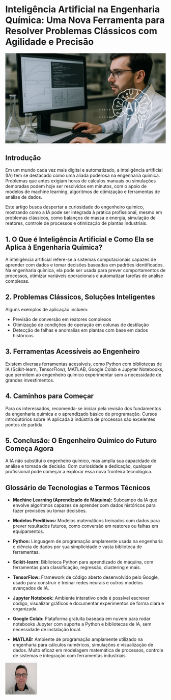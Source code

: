 # Inteligência Artificial na Engenharia Química: Uma Nova Ferramenta para Resolver Problemas Clássicos com Agilidade e Precisão

![Representação de um engenheiro químico utilizando ferramentas digitais e inteligência artificial](/articles/assets/img/2025_05_17_IMAGE_001.png)

## Introdução

Em um mundo cada vez mais digital e automatizado, a inteligência artificial (IA) tem se destacado como uma aliada poderosa na engenharia química. Problemas que antes exigiam horas de cálculos manuais ou simulações demoradas podem hoje ser resolvidos em minutos, com o apoio de modelos de machine learning, algoritmos de otimização e ferramentas de análise de dados.

Este artigo busca despertar a curiosidade do engenheiro químico, mostrando como a IA pode ser integrada à prática profissional, mesmo em problemas clássicos, como balanços de massa e energia, simulação de reatores, controle de processos e otimização de plantas industriais.

## 1. O Que é Inteligência Artificial e Como Ela se Aplica à Engenharia Química?

A inteligência artificial refere-se a sistemas computacionais capazes de aprender com dados e tomar decisões baseadas em padrões identificados. Na engenharia química, ela pode ser usada para prever comportamentos de processos, otimizar variáveis operacionais e automatizar tarefas de análise complexas.

## 2. Problemas Clássicos, Soluções Inteligentes

Alguns exemplos de aplicação incluem:

- Previsão de conversão em reatores complexos
- Otimização de condições de operação em colunas de destilação
- Detecção de falhas e anomalias em plantas com base em dados históricos

## 3. Ferramentas Acessíveis ao Engenheiro

Existem diversas ferramentas acessíveis, como Python com bibliotecas de IA (Scikit-learn, TensorFlow), MATLAB, Google Colab e Jupyter Notebooks, que permitem ao engenheiro químico experimentar sem a necessidade de grandes investimentos.

## 4. Caminhos para Começar

Para os interessados, recomenda-se iniciar pela revisão dos fundamentos da engenharia química e o aprendizado básico de programação. Cursos introdutórios sobre IA aplicada à indústria de processos são excelentes pontos de partida.

## 5. Conclusão: O Engenheiro Químico do Futuro Começa Agora

A IA não substitui o engenheiro químico, mas amplia sua capacidade de análise e tomada de decisão. Com curiosidade e dedicação, qualquer profissional pode começar a explorar essa nova fronteira tecnológica.

## Glossário de Tecnologias e Termos Técnicos

- **Machine Learning (Aprendizado de Máquina):** Subcampo da IA que envolve algoritmos capazes de aprender com dados históricos para fazer previsões ou tomar decisões.

- **Modelos Preditivos:** Modelos matemáticos treinados com dados para prever resultados futuros, como conversão em reatores ou falhas em equipamentos.

- **Python:** Linguagem de programação amplamente usada na engenharia e ciência de dados por sua simplicidade e vasta biblioteca de ferramentas.

- **Scikit-learn:** Biblioteca Python para aprendizado de máquina, com ferramentas para classificação, regressão, clustering e mais.

- **TensorFlow:** Framework de código aberto desenvolvido pelo Google, usado para construir e treinar redes neurais e outros modelos avançados de IA.

- **Jupyter Notebook:** Ambiente interativo onde é possível escrever código, visualizar gráficos e documentar experimentos de forma clara e organizada.

- **Google Colab:** Plataforma gratuita baseada em nuvem para rodar notebooks Jupyter com suporte a Python e bibliotecas de IA, sem necessidade de instalação local.

- **MATLAB:** Ambiente de programação amplamente utilizado na engenharia para cálculos numéricos, simulações e visualização de dados. Muito eficaz em modelagem matemática de processos, controle de sistemas e integração com ferramentas industriais.

[![Christian Mulato](/articles/assets/img/foto_chri.jpg)](https://www.linkedin.com/in/chmulato/)
